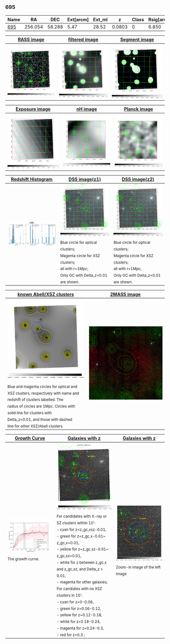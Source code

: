 <div STYLE="page-break-after: always;"></div>

### 695

|Name          |RA          |DEC      | Ext[arcm] | Ext_ml | z    | Class| Rsig[arcmin] | CRsig[c/s] | CR500[c/s] | R500[Mpc] |L500[erg/s]|F500[erg/s/cm^2]| M500[Msun]|Tx[keV]|beta|GC(XSZ,Delta_z<0.01)| GC(OPT,Delta_z<0.01)|GC|alias|
|--------------|------------|------------|---|---|-----------|--------|------|------|----|----|----|----|----|----|----|----|----|----|---|
|[695](script/695.md)     | 256.054       | 58.288       | 5.47    | 28.52   | 0.0803 | 0   | 6.850 |0.033 |0.033 |0.560 |8.870e+42 |5.573e-13 |5.402e+13 |1.501 |1.617 |-, |-, |-, |t281|

|[RASS image](../image/695/695_img.pdf)|[filtered image](../image/695/695_fil.pdf)|[Segment image](../image/695/695_seg.pdf)|
|-------------------|--------------------|-------------------|
| <img src="../image/695/695_img.png" width="300">  | <img src="../image/695/695_fil.png" width="300">   | <img src="../image/695/695_seg.png" width="300">  |

|[Exposure image](../image/695/695_mex.pdf)| [nH image](../image/695/695_nh.pdf)| [Planck image](../image/695/695_p.pdf)|
|-------------------|--------------------|-------------------|
|<img src="../image/695/695_mex.png" width="300">   | <img src="../image/695/695_nh.png" width="300">    | <img src="../image/695/695_p.png" width="300"> |

|[Redshift Histogram](../image/695/695_zg.pdf) | [DSS image(z1)](../image/695/695_dss_z1.pdf)      |  [DSS image(z2)](../image/695/695_dss_z2.pdf)    |
|-------------------|--------------------|-------------------|
|<img src="../image/695/695_zg.png" width="300"> |<img src="../image/695/695_dss_z1.png" width="300"> <sub><br>Blue circle for optical clusters; <br>Magenta circle for XSZ clusters; <br>all with r=1Mpc; <br>Only GC with Delta_z<0.01 are shown. </sub>| <img src="../image/695/695_dss_z2.png" width="300"><sub><br>Blue circle for optical clusters; <br>Magenta circle for XSZ clusters; <br>all with r=1Mpc; <br>Only GC with Delta_z<0.01 are shown. </sub> |

|[known Abell/XSZ clusters](../image/695/695_m.pdf) | [2MASS image](../image/695/695_2mass.pdf)      |
|-------------------|-------------------|
|<img src=../image/695/695_m.png width="300"> <sub><br>Blue and magenta circles for optical and <br>XSZ clusters, respectively with name and <br>redshift of clusters labelled. The <br>radius of circles are 1Mpc. Circles with <br>solid line for clusters with <br>Delta_z<0.01, and those with dashed <br>line for other XSZ/Abell clusters.        </sub>|<img src="../image/695/695_2mass.png" width="300">  |

|[Growth Curve](../image/695/695_gca_all.png) |[Galaxies with z](../image/695/695_opt_ned.pdf) |[Galaxies with z](../image/695/695_opt_ned_zoom.pdf) |
|-------------------|-------------------|-------------------|
| <img src="../image/695/695_gca_all.png" width="300"> <sub><br>The growth curve.</sub>| <img src=../image/695/695_opt_ned.png width="300"> <br><sub> For candidates with X-ray or SZ clusters within 10': <br> - cyan for z<z_gc,xsz-0.01, <br> - green for z=z_gc,x-0.01~ z_gc,x+0.01, <br> - yellow for z=z_gc,sz-0.01~ z_gc,sz+0.01, <br> - white for z between z_gc,x and z_gc,sz, and Delta_z > 0.01, <br> - magenta for other galaxies; <br>For candiates with no XSZ clusters in 10': <br> - cyan for z=0-0.06, <br> - green for z=0.06-0.12, <br> - yellow for z=0.12-0.18, <br> - white for z=0.18-0.24, <br> - magenta for z=0.24-0.3, <br> - red for z>0.3 ;  </sub>|<img src=../image/695/695_opt_ned_zoom.png width="300">  <br><sub> Zoom-in image of the left image</sub>|





